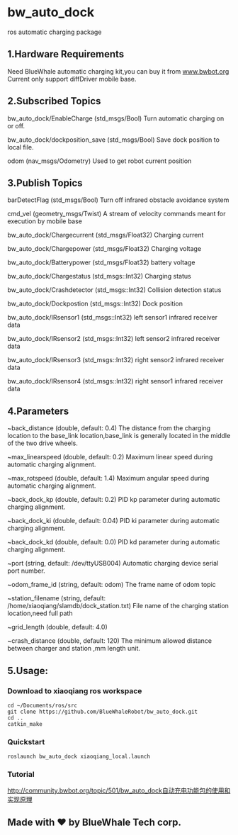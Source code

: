 # bw_auto_dock
ros  automatic charging package

## 1.Hardware Requirements
Need BlueWhale automatic charging kit,you can buy it from www.bwbot.org  Current only support diffDriver mobile base.

## 2.Subscribed Topics      
bw_auto_dock/EnableCharge (std_msgs/Bool)
    Turn automatic charging on or off.   

bw_auto_dock/dockposition_save (std_msgs/Bool)
    Save dock position to local file.

odom (nav_msgs/Odometry)
    Used to get robot current position

## 3.Publish Topics
barDetectFlag  (std_msgs/Bool)
    Turn off infrared obstacle avoidance system  

cmd_vel    (geometry_msgs/Twist)
    A stream of velocity commands meant for execution by mobile base

bw_auto_dock/Chargecurrent (std_msgs/Float32)
    Charging current

bw_auto_dock/Chargepower (std_msgs/Float32)
    Charging voltage

bw_auto_dock/Batterypower (std_msgs/Float32)
    battery voltage

bw_auto_dock/Chargestatus (std_msgs::Int32)
    Charging status

bw_auto_dock/Crashdetector (std_msgs::Int32)
    Collision detection status

bw_auto_dock/Dockpostion (std_msgs::Int32)
    Dock position

bw_auto_dock/IRsensor1 (std_msgs::Int32)
    left sensor1 infrared receiver data

bw_auto_dock/IRsensor2 (std_msgs::Int32)
    left sensor2 infrared receiver data

bw_auto_dock/IRsensor3 (std_msgs::Int32)
    right sensor2 infrared receiver data

bw_auto_dock/IRsensor4 (std_msgs::Int32)
    right sensor1 infrared receiver data

## 4.Parameters

~back_distance (double, default: 0.4)
  The distance from the charging location to the base_link location,base_link is generally located in the middle of the two drive wheels.

~max_linearspeed (double, default: 0.2)
  Maximum linear speed during automatic charging alignment.

~max_rotspeed (double, default: 1.4)
  Maximum angular speed during automatic charging alignment.

~back_dock_kp (double, default: 0.2)
  PID kp parameter during automatic charging alignment.

~back_dock_ki (double, default: 0.04)
  PID ki parameter during automatic charging alignment.

~back_dock_kd (double, default: 0.0)
  PID kd parameter during automatic charging alignment.

~port (string, default: /dev/ttyUSB004)
  Automatic charging device serial port number.

~odom_frame_id (string, default: odom)
  The frame name of odom topic

~station_filename (string, default: /home/xiaoqiang/slamdb/dock_station.txt)
  File name of the charging station location,need full path

~grid_length (double, default: 4.0)

~crash_distance (double, default: 120)
  The minimum allowed distance between charger and station ,mm  length unit.

## 5.Usage:
### Download to xiaoqiang ros workspace
```
cd ~/Documents/ros/src
git clone https://github.com/BlueWhaleRobot/bw_auto_dock.git
cd ..
catkin_make
```
### Quickstart
```
roslaunch bw_auto_dock xiaoqiang_local.launch
```
### Tutorial
http://community.bwbot.org/topic/501/bw_auto_dock自动充电功能包的使用和实现原理

## Made with :heart: by BlueWhale Tech corp.
